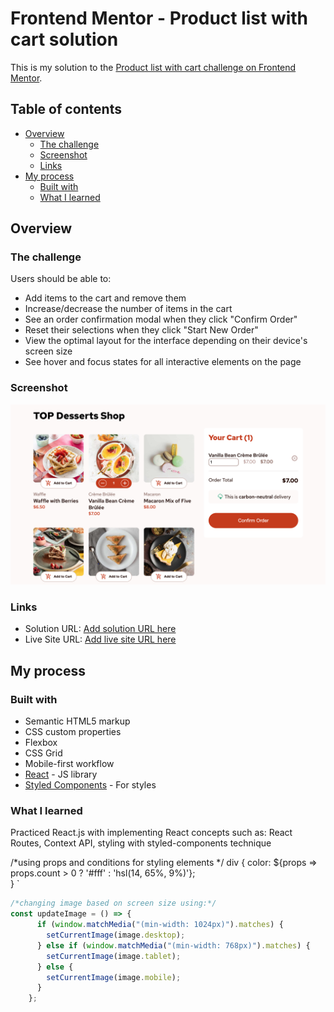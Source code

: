 # Frontend Mentor - Product list with cart solution

This is my solution to the [Product list with cart challenge on Frontend Mentor](https://www.frontendmentor.io/challenges/product-list-with-cart-5MmqLVAp_d).

## Table of contents

- [Overview](#overview)
  - [The challenge](#the-challenge)
  - [Screenshot](#screenshot)
  - [Links](#links)
- [My process](#my-process)
  - [Built with](#built-with)
  - [What I learned](#what-i-learned)



## Overview

### The challenge

Users should be able to:

- Add items to the cart and remove them
- Increase/decrease the number of items in the cart
- See an order confirmation modal when they click "Confirm Order"
- Reset their selections when they click "Start New Order"
- View the optimal layout for the interface depending on their device's screen size
- See hover and focus states for all interactive elements on the page

### Screenshot

![Screenshot](./screenshot.png)

### Links

- Solution URL: [Add solution URL here](https://your-solution-url.com)
- Live Site URL: [Add live site URL here](https://your-live-site-url.com)

## My process

### Built with

- Semantic HTML5 markup
- CSS custom properties
- Flexbox
- CSS Grid
- Mobile-first workflow
- [React](https://reactjs.org/) - JS library
- [Styled Components](https://styled-components.com/) - For styles

### What I learned
Practiced React.js with implementing React concepts such as: React Routes, Context API, styling with styled-components technique 

/*using props and conditions for styling elements */
div {
    color: ${props => props.count > 0 ? '#fff' : 'hsl(14, 65%, 9%)'};   
}
`

```js
/*changing image based on screen size using:*/
const updateImage = () => {
      if (window.matchMedia("(min-width: 1024px)").matches) {
        setCurrentImage(image.desktop);
      } else if (window.matchMedia("(min-width: 768px)").matches) {
        setCurrentImage(image.tablet);
      } else {
        setCurrentImage(image.mobile);
      }
    };


```
